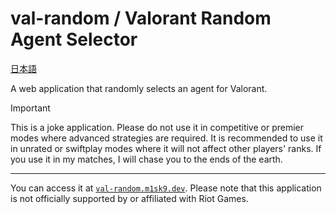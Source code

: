 # val-random / Valorant Random Agent Selector

[日本語](./README-JA.md)

A web application that randomly selects an agent for Valorant.

> [!IMPORTANT]
>
> This is a joke application. Please do not use it in competitive or premier modes where advanced strategies are required. It is recommended to use it in unrated or swiftplay modes where it will not affect other players' ranks. If you use it in my matches, I will chase you to the ends of the earth.

---

You can access it at [`val-random.m1sk9.dev`](https://val-random.m1sk9.dev). Please note that this application is not officially supported by or affiliated with Riot Games.
